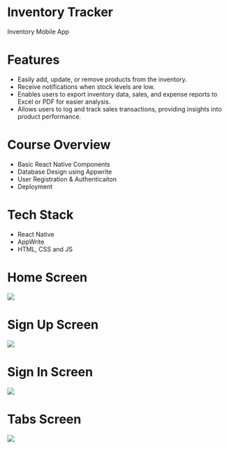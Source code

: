 # Inventory Tracker
  Inventory Mobile App

# Features
* Easily add, update, or remove products from the inventory.
* Receive notifications when stock levels are low.
* Enables users to export inventory data, sales, and expense reports to Excel or   PDF for easier analysis.
* Allows users to log and track sales transactions, providing insights into product performance.

# Course Overview
* Basic React Native Components
* Database Design using Appwrite
* User Registration & Authenticaiton
* Deployment

# Tech Stack
* React Native
* AppWrite
* HTML, CSS and JS

# Home Screen
<img src="assets/images/screenshot/onboarding.jpg">  

# Sign Up Screen
<img src="assets/images/screenshot/signup.jpg">  

# Sign In Screen
<img src="assets/images/screenshot/login.jpg">  

# Tabs Screen
<img src="assets/images/screenshot/tabs.png">  